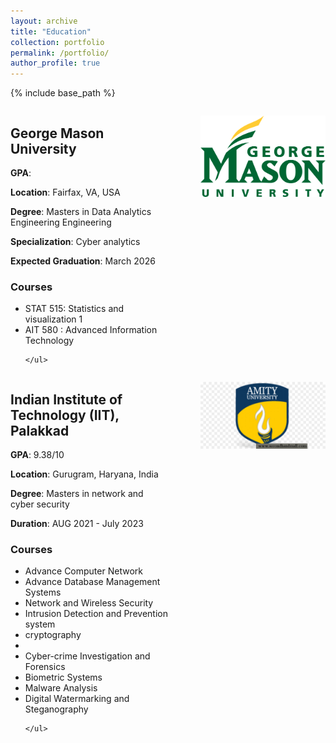 ```yaml
---
layout: archive
title: "Education"
collection: portfolio
permalink: /portfolio/
author_profile: true
---
```


{% include base_path %}

<div style="display: flex;">
  <div style="flex: 1;">
    <h2>George Mason University</h2>
    <p><b>GPA</b>: </p>
    <p><b>Location</b>: Fairfax, VA, USA</p>
    <p><b>Degree</b>: Masters in Data Analytics Engineering Engineering</p>
    <p><b>Specialization</b>: Cyber analytics</p>
    <p><b>Expected Graduation</b>: March 2026</p>
    <h3>Courses</h3>
    <ul>
        <li>STAT 515: Statistics and visualization 1</li>
        <li>AIT 580 : Advanced Information Technology</li>
        
    </ul>
  </div>
  <div style="flex: 1;">
    <p align="right">
      <img src="../images/gmu.png" alt="Door-key Problem" width="200" />
    </p>
  </div>
</div>


<div style="display: flex;">
  <div style="flex: 1;">
    <h2>Indian Institute of Technology (IIT), Palakkad</h2>
    <p><b>GPA</b>: 9.38/10</p>
    <p><b>Location</b>: Gurugram, Haryana, India</p>
    <p><b>Degree</b>: Masters in network and cyber security</p>
    <p><b>Duration</b>: AUG 2021 - July 2023</p>
    <h3>Courses</h3>
    <ul>
        <li> Advance Computer Network</li>
        <li>Advance Database Management Systems</li>
        <li>Network and Wireless Security</li>
        <li>Intrusion Detection and Prevention system</li>
        <li>cryptography<li>
        <li>Cyber-crime Investigation and Forensics</li>
        <li>Biometric Systems</li>
        <li> Malware Analysis</li>
        <li>Digital Watermarking and Steganography</li>
        
    </ul>
  </div>
  <div style="flex: 1;">
    <p align="right">
      <img src="../images/amity.jpg" alt="Door-key Problem" width="200" />
    </p>
  </div>
</div>
